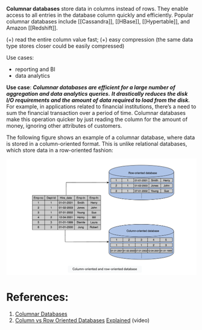 **Columnar databases** store data in columns instead of rows. They enable access to all entries in the database column quickly and efficiently. Popular columnar databases include [[Cassandra]], [[HBase]], [[Hypertable]], and Amazon [[Redshift]].

(+) read the entire column value fast;
(+) easy compression (the same data type stores closer could be easily compressed)

Use cases:
- reporting and BI
- data analytics

**Use case**: ***Columnar databases are efficient for a large number of aggregation and data analytics queries.*** ***It drastically reduces the disk I/O requirements and the amount of data required to load from the disk.*** For example, in applications related to financial institutions, there’s a need to sum the financial transaction over a period of time. Columnar databases make this operation quicker by just reading the column for the amount of money, ignoring other attributes of customers.

The following figure shows an example of a columnar database, where data is stored in a column-oriented format. This is unlike relational databases, which store data in a row-oriented fashion:

![](../../../../../../_Attachments/Pasted%20image%2020240119190110.png)

# References:

1. [Columnar Databases](https://aws.amazon.com/nosql/columnar/)
2. [Column vs Row Oriented Databases](https://www.youtube.com/watch?v=Vw1fCeD06YI&list=PLQnljOFTspQXjD0HOzN7P2tgzu7scWpl2&index=5) [Explained](https://www.youtube.com/watch?v=Vw1fCeD06YI&list=PLQnljOFTspQXjD0HOzN7P2tgzu7scWpl2&index=5) (video)